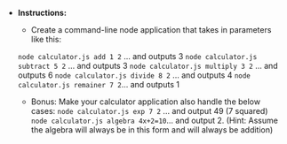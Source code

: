 
* **Instructions:**

	* Create a command-line node application that takes in parameters like this:

	`node calculator.js add 1 2` ... and outputs 3
	`node calculator.js subtract 5 2` ... and outputs 3
	`node calculator.js multiply 3 2` ... and outputs 6
	`node calculator.js divide 8 2` ... and outputs 4
	`node calculator.js remainer 7 2`... and outputs 1

	* Bonus: Make your calculator application also handle the below cases:
	`node calculator.js exp 7 2` ... and output 49 (7 squared)
	`node calculator.js algebra 4x+2=10`... and output 2. (Hint: Assume the algebra will always be in this form and will always be addition)
